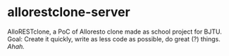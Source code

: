 allorestclone-server
====================

AlloRESTclone, a PoC of Alloresto clone made as school project for BJTU. Goal: Create it quickly, write as less code as possible, do great (?) things. *Ahah.*
